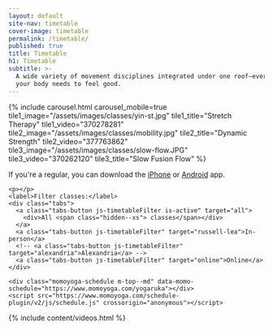 ```yaml
---
layout: default
site-nav: timetable
cover-image: timetable
permalink: /timetable/
published: true
title: Timetable
h1: Timetable
subtitle: >-
  A wide variety of movement disciplines integrated under one roof—everything
  your body needs to feel good.
---
```


<section id="featured">
  {% include carousel.html carousel_mobile=true tile1_image="/assets/images/classes/yin-st.jpg" tile1_title="Stretch Therapy" tile1_video="370278281" tile2_image="/assets/images/classes/mobility.jpg" tile2_title="Dynamic Strength" tile2_video="377763862" tile3_image="/assets/images/classes/slow-flow.JPG" tile3_video="370262120" tile3_title="Slow Fusion Flow" %}
</section>

<section id="timetable">
  <div class="container container--sm">
    <p>
      If you're a regular, you can download the <a class="link" href="https://itunes.apple.com/au/app/momoyoga/id1233882505?mt=8">iPhone</a> or <a class="link" href="https://play.google.com/store/apps/details?id=com.momostudio.momoyoga">Android</a> app.
    </p>
    
    <p></p>
    <label>Filter classes:</label>
    <div class="tabs">
      <a class="tabs-button js-timetableFilter is-active" target="all">
        <div>All <span class="hidden--xs"> classes</span></div>
      </a>
      <a class="tabs-button js-timetableFilter" target="russell-lea">In-person</a>
      <!-- <a class="tabs-button js-timetableFilter" target="alexandria">Alexandria</a> -->
      <a class="tabs-button js-timetableFilter" target="online">Online</a>
    </div>

    <div class="momoyoga-schedule m-top--md" data-momo-schedule="https://www.momoyoga.com/yogaruka"></div>
    <script src="https://www.momoyoga.com/schedule-plugin/v2/js/schedule.js" crossorigin="anonymous"></script>
  </div>
</section>

{% include content/videos.html %}
